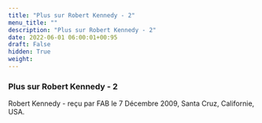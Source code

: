 ```yaml
---
title: "Plus sur Robert Kennedy - 2"
menu_title: ""
description: "Plus sur Robert Kennedy - 2"
date: 2022-06-01 06:00:01+00:95
draft: False
hidden: True
weight:
---
```

### Plus sur Robert Kennedy - 2

Robert Kennedy - reçu par FAB le 7 Décembre 2009, Santa Cruz, Californie, USA.



